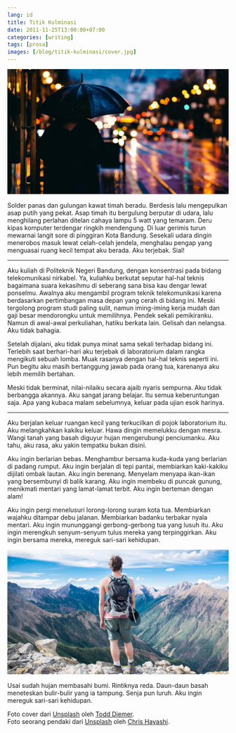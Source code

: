 ```yaml
---
lang: id
title: Titik Kulminasi
date: 2011-11-25T13:00:00+07:00
categories: [writing]
tags: [prosa]
images: [/blog/titik-kulminasi/cover.jpg]
---
```

![Titik Kulminasi](cover.jpg)

Solder panas dan gulungan kawat timah beradu. Berdesis lalu mengepulkan asap putih yang pekat. Asap timah itu bergulung berputar di udara, lalu menghilang perlahan ditelan cahaya lampu 5 watt yang temaram. Deru kipas komputer terdengar ringkih mendengung. Di luar gerimis turun mewarnai langit sore di pinggiran Kota Bandung. Sesekali udara dingin menerobos masuk lewat celah-celah jendela, menghalau pengap yang menguasai ruang kecil tempat aku berada. Aku terjebak. Sial!

<hr class="section-break">

Aku kuliah di Politeknik Negeri Bandung, dengan konsentrasi pada bidang telekomunikasi nirkabel. Ya, kuliahku berkutat seputar hal-hal teknis bagaimana suara kekasihmu di seberang sana bisa kau dengar lewat ponselmu. Awalnya aku mengambil program teknik telekomunikasi karena berdasarkan pertimbangan masa depan yang cerah di bidang ini. Meski tergolong program studi paling sulit, namun iming-iming kerja mudah dan gaji besar mendorongku untuk memilihnya. Pendek sekali pemikiranku. Namun di awal-awal perkuliahan, hatiku berkata lain. Gelisah dan nelangsa. Aku tidak bahagia.

Setelah dijalani, aku tidak punya minat sama sekali terhadap bidang ini. Terlebih saat berhari-hari aku terjebak di laboratorium dalam rangka mengikuti sebuah lomba. Muak rasanya dengan hal-hal teknis seperti ini. Pun begitu aku masih bertanggung jawab pada orang tua, karenanya aku lebih memilih bertahan.

Meski tidak berminat, nilai-nilaiku secara ajaib nyaris sempurna. Aku tidak berbangga akannya. Aku sangat jarang belajar. Itu semua keberuntungan saja. Apa yang kubaca malam sebelumnya, keluar pada ujian esok harinya.

<hr class="section-break">

Aku berjalan keluar ruangan kecil yang terkucilkan di pojok laboratorium itu. Aku melangkahkan kakiku keluar. Hawa dingin memelukku dengan mesra. Wangi tanah yang basah diguyur hujan mengerubungi penciumanku. Aku tahu, aku rasa, aku yakin tempatku bukan disini.

Aku ingin berlarian bebas. Menghambur bersama kuda-kuda yang berlarian di padang rumput. Aku ingin berjalan di tepi pantai, membiarkan kaki-kakiku dijilati ombak lautan. Aku ingin berenang. Menyelam menyapa ikan-ikan yang bersembunyi di balik karang. Aku ingin membeku di puncak gunung, menikmati mentari yang lamat-lamat terbit. Aku ingin berteman dengan alam!

Aku ingin pergi menelusuri lorong-lorong suram kota tua. Membiarkan wajahku ditampar debu jalanan. Membiarkan badanku terbakar nyala mentari. Aku ingin mununggangi gerbong-gerbong tua yang lusuh itu. Aku ingin merengkuh senyum-senyum tulus mereka yang terpinggirkan. Aku ingin bersama mereka, mereguk sari-sari kehidupan.

![Seorang Pendaki.](hiker.jpg)

Usai sudah hujan membasahi bumi. Rintiknya reda. Daun-daun basah meneteskan bulir-bulir yang ia tampung. Senja pun luruh. Aku ingin mereguk sari-sari kehidupan.

Foto cover dari [Unsplash](https://unsplash.com/photos/uFomxGheuGk) oleh [Todd Diemer](https://unsplash.com/@todd_diemer).\
Foto seorang pendaki dari [Unsplash](https://unsplash.com/photos/gbaeHydpgtE) oleh [Chris Hayashi](https://unsplash.com/@chris_hayashi).

